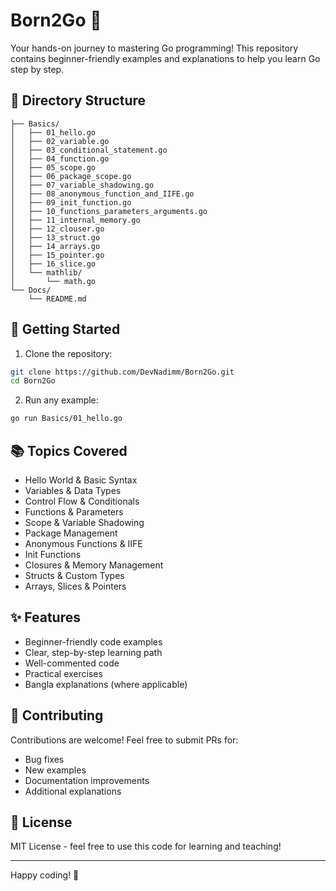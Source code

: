 # Born2Go 🚀

Your hands-on journey to mastering Go programming! This repository contains beginner-friendly examples and explanations to help you learn Go step by step.

## 📁 Directory Structure
```
├── Basics/
│   ├── 01_hello.go
│   ├── 02_variable.go 
│   ├── 03_conditional_statement.go
│   ├── 04_function.go
│   ├── 05_scope.go
│   ├── 06_package_scope.go
│   ├── 07_variable_shadowing.go
│   ├── 08_anonymous_function_and_IIFE.go
│   ├── 09_init_function.go
│   ├── 10_functions_parameters_arguments.go
│   ├── 11_internal_memory.go
│   ├── 12_clouser.go
│   ├── 13_struct.go
│   ├── 14_arrays.go
│   ├── 15_pointer.go
│   ├── 16_slice.go
│   └── mathlib/
│       └── math.go
└── Docs/
    └── README.md
```

## 🚀 Getting Started

1. Clone the repository:
```bash
git clone https://github.com/DevNadimm/Born2Go.git
cd Born2Go
```

2. Run any example:
```bash
go run Basics/01_hello.go
```

## 📚 Topics Covered

- Hello World & Basic Syntax
- Variables & Data Types
- Control Flow & Conditionals
- Functions & Parameters
- Scope & Variable Shadowing
- Package Management
- Anonymous Functions & IIFE
- Init Functions
- Closures & Memory Management
- Structs & Custom Types
- Arrays, Slices & Pointers

## ✨ Features

- Beginner-friendly code examples
- Clear, step-by-step learning path
- Well-commented code
- Practical exercises
- Bangla explanations (where applicable)

## 🤝 Contributing

Contributions are welcome! Feel free to submit PRs for:
- Bug fixes
- New examples
- Documentation improvements
- Additional explanations

## 📝 License

MIT License - feel free to use this code for learning and teaching!

---
Happy coding! 🎉